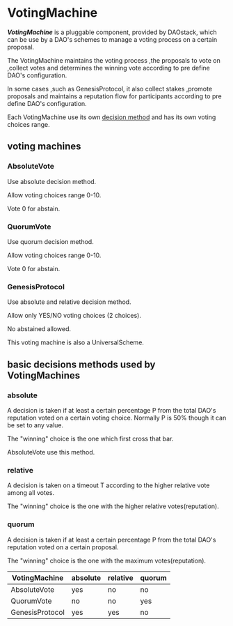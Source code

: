 # VotingMachine

***VotingMachine*** is a pluggable component, provided by DAOstack, which can be use by a DAO's schemes to manage a voting
process on a certain proposal.

The VotingMachine maintains the voting process ,the proposals to vote on ,collect votes and determines the winning vote according to pre define DAO's configuration.

In some cases ,such as GenesisProtocol, it also collect stakes ,promote proposals and maintains a reputation flow for participants according to pre define DAO's configuration.  

Each VotingMachine use its own [decision method](#basic-decisions-methods-used-by-votingmachines) and has its own voting choices range.

## voting machines

### AbsoluteVote

Use absolute decision method.

Allow voting choices range 0-10.

Vote 0 for abstain.

### QuorumVote

Use quorum decision method.

Allow voting choices range 0-10.

Vote 0 for abstain.

### GenesisProtocol

Use absolute and relative decision method.

Allow only YES/NO voting choices (2 choices).

No abstained allowed.

This voting machine is also a UniversalScheme. 

## basic decisions methods used by VotingMachines
### absolute

A decision is taken if at least a certain percentage P from the total DAO's reputation voted
on a certain voting choice. Normally P is 50% though it can be set to any value.

The "winning" choice is the one which first cross that bar.

AbsoluteVote use this method.


### relative

A decision is taken on a timeout T according to the higher relative vote among all votes.

The "winning" choice is the one with the higher relative votes(reputation).


### quorum

A decision is taken if at least a certain percentage P from the total DAO's reputation voted on a certain proposal.

The "winning" choice is the one with the maximum votes(reputation).


| VotingMachine | absolute | relative | quorum
| --- | --- | --- | --- |
| AbsoluteVote | yes | no | no |
| QuorumVote | no | no | yes |
| GenesisProtocol | yes | yes | no |
